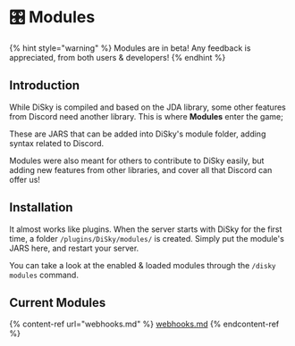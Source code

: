 # 🎛 Modules

{% hint style="warning" %}
Modules are in beta! Any feedback is appreciated, from both users & developers!
{% endhint %}

## Introduction

While DiSky is compiled and based on the JDA library, some other features from Discord need another library. This is where **Modules** enter the game;

These are JARS that can be added into DiSky's module folder, adding syntax related to Discord.

Modules were also meant for others to contribute to DiSky easily, but adding new features from other libraries, and cover all that Discord can offer us!

## Installation

It almost works like plugins. When the server starts with DiSky for the first time, a folder `/plugins/DiSky/modules/` is created. Simply put the module's JARS here, and restart your server.

You can take a look at the enabled & loaded modules through the `/disky modules` command.

## Current Modules

{% content-ref url="webhooks.md" %}
[webhooks.md](webhooks.md)
{% endcontent-ref %}

